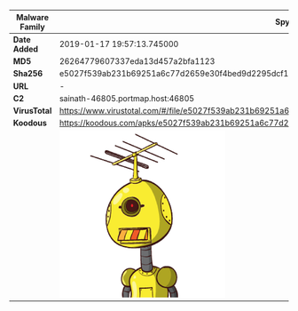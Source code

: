 | Malware Family | SpyNote                                                      |
| -------------- | ------------------------------------------------------------ |
| **Date Added** | 2019-01-17 19:57:13.745000                                                   |
| **MD5**        | 26264779607337eda13d457a2bfa1123                             |
| **Sha256**     | e5027f539ab231b69251a6c77d2659e30f4bed9d2295dcf108fc07017f73d8e6 |
| **URL**        | -                                                            |
| **C2**         | sainath-46805.portmap.host:46805 |
| **VirusTotal** | https://www.virustotal.com/#/file/e5027f539ab231b69251a6c77d2659e30f4bed9d2295dcf108fc07017f73d8e6/detection |
| **Koodous**    | https://koodous.com/apks/e5027f539ab231b69251a6c77d2659e30f4bed9d2295dcf108fc07017f73d8e6 |
|                | ![](../assets/e5027f539ab231b69251a6c77d2659e30f4bed9d2295dcf108fc07017f73d8e6.png) |